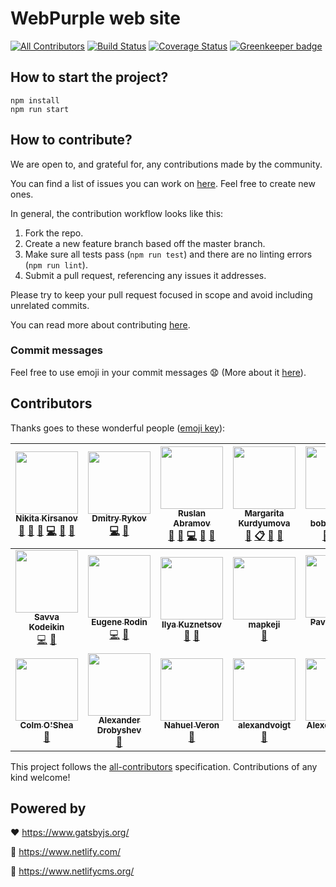 # WebPurple web site

[![All Contributors](https://img.shields.io/badge/all_contributors-19-orange.svg?style=flat-square)](#contributors)
[![Build Status](https://travis-ci.org/WebPurple/site.svg?branch=master)](https://travis-ci.org/WebPurple/site)
[![Coverage Status](https://coveralls.io/repos/github/kitos/web-purple/badge.svg?branch=master)](https://coveralls.io/github/kitos/web-purple?branch=master)
[![Greenkeeper badge](https://badges.greenkeeper.io/WebPurple/site.svg)](https://greenkeeper.io/)

## How to start the project?

```
npm install
npm run start
```

## How to contribute?

We are open to, and grateful for, any contributions made by the community.

You can find a list of issues you can work on [here](https://github.com/kitos/web-purple/issues).
Feel free to create new ones.

In general, the contribution workflow looks like this:

1.  Fork the repo.
2.  Create a new feature branch based off the master branch.
3.  Make sure all tests pass (`npm run test`) and there are no linting errors (`npm run lint`).
4.  Submit a pull request, referencing any issues it addresses.

Please try to keep your pull request focused in scope and avoid including unrelated commits.

You can read more about contributing [here](https://guides.github.com/activities/contributing-to-open-source/).

### Commit messages

Feel free to use emoji in your commit messages :anguished: (More about it [here](https://github.com/dannyfritz/commit-message-emoji)).

## Contributors

Thanks goes to these wonderful people ([emoji key](https://github.com/kentcdodds/all-contributors#emoji-key)):

<!-- ALL-CONTRIBUTORS-LIST:START - Do not remove or modify this section -->
<!-- prettier-ignore -->
| [<img src="https://avatars3.githubusercontent.com/u/2512612?v=4" width="100px;"/><br /><sub><b>Nikita Kirsanov</b></sub>](https://www.webpurple.net/speakers/nikita-kirsanov/)<br />[📢](#talk-kitos "Talks") [📝](#blog-kitos "Blogposts") [🤔](#ideas-kitos "Ideas, Planning, & Feedback") [💻](https://github.com/webpurple/site/commits?author=kitos "Code") [🐛](https://github.com/webpurple/site/issues?q=author%3Akitos "Bug reports") [👀](#review-kitos "Reviewed Pull Requests") | [<img src="https://avatars1.githubusercontent.com/u/23061613?v=4" width="100px;"/><br /><sub><b>Dmitry Rykov</b></sub>](https://github.com/dmitryrykov-epam)<br />[💻](https://github.com/webpurple/site/commits?author=dmitryrykov-epam "Code") [🐛](https://github.com/webpurple/site/issues?q=author%3Admitryrykov-epam "Bug reports") | [<img src="https://avatars1.githubusercontent.com/u/13414557?v=4" width="100px;"/><br /><sub><b>Ruslan Abramov</b></sub>](http://vk.com/snak1t)<br />[📢](#talk-snak1t "Talks") [📝](#blog-snak1t "Blogposts") [💻](https://github.com/webpurple/site/commits?author=snak1t "Code") [🐛](https://github.com/webpurple/site/issues?q=author%3Asnak1t "Bug reports") [👀](#review-snak1t "Reviewed Pull Requests") | [<img src="https://avatars2.githubusercontent.com/u/3634380?v=4" width="100px;"/><br /><sub><b>Margarita Kurdyumova</b></sub>](https://github.com/margalencia)<br />[📢](#talk-margalencia "Talks") [📋](#eventOrganizing-margalencia "Event Organizing") [🤔](#ideas-margalencia "Ideas, Planning, & Feedback") [💬](#question-margalencia "Answering Questions") | [<img src="https://avatars1.githubusercontent.com/u/4069302?v=4" width="100px;"/><br /><sub><b>y-bobrovskaya</b></sub>](https://github.com/y-bobrovskaya)<br />[🎨](#design-y-bobrovskaya "Design") [💻](https://github.com/webpurple/site/commits?author=y-bobrovskaya "Code") [🐛](https://github.com/webpurple/site/issues?q=author%3Ay-bobrovskaya "Bug reports") | [<img src="https://avatars3.githubusercontent.com/u/18006145?v=4" width="100px;"/><br /><sub><b>Artem Kovshov</b></sub>](https://github.com/artyomkovshov)<br />[💻](https://github.com/webpurple/site/commits?author=artyomkovshov "Code") [🐛](https://github.com/webpurple/site/issues?q=author%3Aartyomkovshov "Bug reports") | [<img src="https://avatars3.githubusercontent.com/u/11480414?v=4" width="100px;"/><br /><sub><b>Igor Fedyukin</b></sub>](https://ifedyukin.ru/)<br />[📢](#talk-ifedyukin "Talks") [💻](https://github.com/webpurple/site/commits?author=ifedyukin "Code") [🐛](https://github.com/webpurple/site/issues?q=author%3Aifedyukin "Bug reports") [🔧](#tool-ifedyukin "Tools") |
| :---: | :---: | :---: | :---: | :---: | :---: | :---: |
| [<img src="https://avatars0.githubusercontent.com/u/22411063?v=4" width="100px;"/><br /><sub><b>Savva Kodeikin</b></sub>](https://imsavva.com)<br />[💻](https://github.com/webpurple/site/commits?author=savva-k "Code") [🐛](https://github.com/webpurple/site/issues?q=author%3Asavva-k "Bug reports") | [<img src="https://avatars3.githubusercontent.com/u/16277984?v=4" width="100px;"/><br /><sub><b>Eugene Rodin</b></sub>](https://github.com/eugrdn)<br />[💻](https://github.com/webpurple/site/commits?author=eugrdn "Code") [🐛](https://github.com/webpurple/site/issues?q=author%3Aeugrdn "Bug reports") | [<img src="https://avatars1.githubusercontent.com/u/7905573?v=4" width="100px;"/><br /><sub><b>Ilya Kuznetsov</b></sub>](https://github.com/kuzn-ilya)<br />[🔌](#plugin-kuzn-ilya "Plugin/utility libraries") [🐛](https://github.com/webpurple/site/issues?q=author%3Akuzn-ilya "Bug reports") | [<img src="https://avatars3.githubusercontent.com/u/30983916?v=4" width="100px;"/><br /><sub><b>mapkeji</b></sub>](https://github.com/mapkeji)<br />[🐛](https://github.com/webpurple/site/issues?q=author%3Amapkeji "Bug reports") | [<img src="https://avatars0.githubusercontent.com/u/25532752?v=4" width="100px;"/><br /><sub><b>Pavel Kuchin</b></sub>](https://github.com/ventrz)<br />[📢](#talk-ventrz "Talks") [💻](https://github.com/webpurple/site/commits?author=ventrz "Code") | [<img src="https://avatars1.githubusercontent.com/u/406799?v=4" width="100px;"/><br /><sub><b>Jonathan Chrisp</b></sub>](https://goo.gl/SqXn4t)<br />[💻](https://github.com/webpurple/site/commits?author=jonathanchrisp "Code") | [<img src="https://avatars1.githubusercontent.com/u/22371328?v=4" width="100px;"/><br /><sub><b>Maksim Markelov</b></sub>](https://github.com/mmarkelov)<br />[🐛](https://github.com/webpurple/site/issues?q=author%3Ammarkelov "Bug reports") |
| [<img src="https://avatars3.githubusercontent.com/u/8244036?v=4" width="100px;"/><br /><sub><b>Colm O'Shea</b></sub>](https://github.com/colmose)<br />[🐛](https://github.com/webpurple/site/issues?q=author%3Acolmose "Bug reports") | [<img src="https://avatars0.githubusercontent.com/u/3994081?v=4" width="100px;"/><br /><sub><b>Alexander Drobyshev</b></sub>](https://github.com/alexanderdrobyshev)<br />[🔌](#plugin-alexanderdrobyshev "Plugin/utility libraries") | [<img src="https://avatars2.githubusercontent.com/u/3399236?v=4" width="100px;"/><br /><sub><b>Nahuel Veron</b></sub>](https://github.com/Negan1911)<br />[🔌](#plugin-Negan1911 "Plugin/utility libraries") | [<img src="https://avatars1.githubusercontent.com/u/32663481?v=4" width="100px;"/><br /><sub><b>alexandvoigt</b></sub>](https://github.com/alexandvoigt)<br />[🐛](https://github.com/webpurple/site/issues?q=author%3Aalexandvoigt "Bug reports") | [<img src="https://avatars2.githubusercontent.com/u/4408379?v=4" width="100px;"/><br /><sub><b>Alexey Pyltsyn</b></sub>](http://lex111.ru)<br />[🐛](https://github.com/webpurple/site/issues?q=author%3Alex111 "Bug reports") |

<!-- ALL-CONTRIBUTORS-LIST:END -->

This project follows the [all-contributors](https://github.com/kentcdodds/all-contributors) specification. Contributions of any kind welcome!

## Powered by

:heart: https://www.gatsbyjs.org/

:green_heart: https://www.netlify.com/

:purple_heart: https://www.netlifycms.org/
